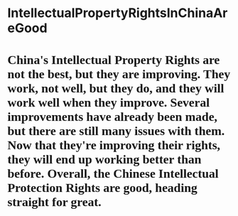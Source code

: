 # IntellectualPropertyRightsInChinaAreGood
<h1
style="font-family:Antique Olive;"
      >China's Intellectual Property Rights are not the best, but they are improving. They work, not well, but they do, and they will work well when they improve. Several improvements have already been made, but there are still many issues with them. Now that they're improving their rights, they will end up working better than before. Overall, the Chinese Intellectual Protection Rights are good, heading straight for great.</h1>
 

